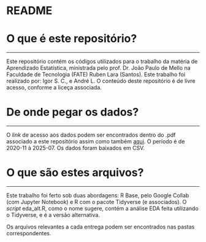 # README
# O que é este repositório?
---
Este repositório contém os códigos utilizados para o trabalho da matéria de Aprendizado Estatística, ministrada pelo prof. Dr. João Paulo de Mello na Faculdade de Tecnologia (FATE) Ruben Lara (Santos).
Este trabalho foi realizado por: Igor S. C., e André L.
O conteúdo deste repositório é de livre acesso, conforme a liceça associada.

# De onde pegar os dados?
---
O _link_ de acesso aos dados podem ser encontrados dentro do .pdf associado a este repositório assim como também [aqui](https://dadosabertos.bcb.gov.br/dataset/pix).
O período é de 2020-11 à 2025-07.
Os dados foram baixados em CSV.

# O que são estes arquivos?
---
Este trabalho foi ferto sob duas abordagens: R Base, pelo Google Collab (com Jupyter Notebook) e R com o pacote Tidyverse (e associados).
O _script_ eda_alt.R, como o nome sugere, contém a análise EDA feita utilizando o Tidyverse, e é a versão alternativa.

Os arquivos relevantes a cada entrega podem ser encontrados nas pastas correspondentes.